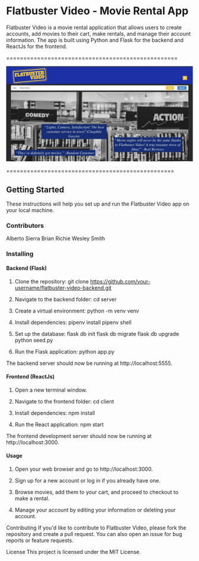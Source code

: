 # Flatbuster Video - Movie Rental App

Flatbuster Video is a movie rental application that allows users to create accounts, add movies to their cart, make rentals, and manage their account information. The app is built using Python and Flask for the backend and ReactJs for the frontend.

==================================================

![Screenshot of home page .](././public/Screenschot.jpeg "Home Page")

=================================================

## Getting Started

These instructions will help you set up and run the Flatbuster Video app on your local machine.

### Contributors
Alberto Sierra
Brian Richie
Wesley Smith

### Installing

#### Backend (Flask)

1. Clone the repository:
    git clone https://github.com/your-username/flatbuster-video-backend.git

2. Navigate to the backend folder:
    cd server

3. Create a virtual environment:
    python -m venv venv

4. Install dependencies:
    pipenv install
    pipenv shell

5. Set up the database:
    flask db init
    flask db migrate
    flask db upgrade
    python seed.py

6. Run the Flask application:
    python app.py

The backend server should now be running at http://localhost:5555.

#### Frontend (ReactJs)

1. Open a new terminal window.

2. Navigate to the frontend folder:
    cd client

3. Install dependencies:
    npm install

4. Run the React application:
    npm start

The frontend development server should now be running at http://localhost:3000.

#### Usage
1. Open your web browser and go to http://localhost:3000.

2. Sign up for a new account or log in if you already have one.

3. Browse movies, add them to your cart, and proceed to checkout to make a rental.

4. Manage your account by editing your information or deleting your account.

Contributing
If you'd like to contribute to Flatbuster Video, please fork the repository and create a pull request. You can also open an issue for bug reports or feature requests.

License
This project is licensed under the MIT License.